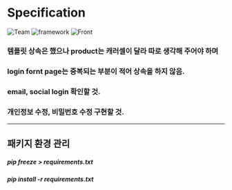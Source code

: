 # Specification

![Team](https://img.shields.io/badge/Team-zzigsa-brightgreen)
![framework](https://img.shields.io/badge/Framework-Django-blue)
![Front](https://img.shields.io/badge/Front-Html5up-ff69b4)


### 템플릿 상속은 했으나 product는 캐러셀이 달라 따로 생각해 주어야 하며

### login fornt page는  중복되는 부분이 적어 상속을 하지 않음.

### email, social login 확인할 것.

### 개인정보 수정, 비밀번호 수정 구현할 것.
* * *
## 패키지 환경 관리

##### pip freeze > requirements.txt

##### pip install -r requirements.txt